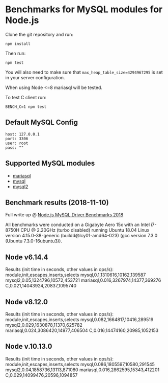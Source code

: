 Benchmarks for MySQL modules for Node.js
=========================================

Clone the git repository and run:

    npm install

Then run:

    npm test


You will also need to make sure that `max_heap_table_size=4294967295` is set in your server configuration.

When using Node <=8 mariasql will be tested.

To test C client run:

    BENCH_C=1 npm test

Default MySQL Config
--------------------

    host: 127.0.0.1
    port: 3306
    user: root
    pass: ""

Supported MySQL modules
-----------------------

* [mariasql](https://github.com/mscdex/node-mariasql)
* [mysql](https://github.com/felixge/node-mysql)
* [mysql2](https://github.com/sidorares/node-mysql2)


Benchmark results (2018-11-10)
------------------------------

Full write up @ [Node.js MySQL Driver Benchmarks 2018](https://medium.com/epycly/node-js-mysql-driver-benchmarks-2018-86579c402016)

All benchmarks were conducted on a Gigabyte Aero 15x with an Intel i7-8750H CPU @ 2.20GHz (turbo disabled)
running Ubuntu 18.04 Linux version 4.15.0-38-generic (buildd@lcy01-amd64-023) (gcc version 7.3.0 (Ubuntu 7.3.0-16ubuntu3)).

## Node v6.14.4
Results (init time in seconds, other values in ops/s):
module,init,escapes,inserts,selects
mysql,0.1,1310616,10162,139587
mysql2,0.05,1324796,10572,453721
mariasql,0.016,3267974,14377,369276
C,0.021,14043924,20837,1095740

## Node v8.12.0
Results (init time in seconds, other values in ops/s):
module,init,escapes,inserts,selects
mysql,0.082,1664817,10416,289519
mysql2,0.029,1630878,11370,625782
mariasql,0.024,3086420,14977,406504
C,0.016,14474160,20985,1052153

## Node v.10.13.0
Results (init time in seconds, other values in ops/s):
module,init,escapes,inserts,selects
mysql,0.086,1805597,10580,291545
mysql2,0.04,1858736,13113,871080
mariasql,0.016,2862595,15343,412201
C,0.029,14099476,20596,1094857
